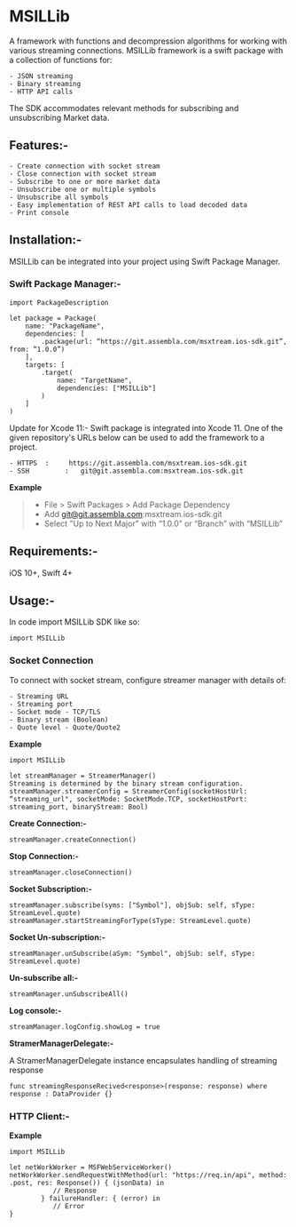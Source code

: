 # MSILLib

A framework with functions and decompression algorithms for working with various streaming connections. MSILLib framework is a swift package with a collection of functions for: 

    - JSON streaming
    - Binary streaming 
    - HTTP API calls

The SDK accommodates relevant methods for subscribing and unsubscribing Market data.


## Features:-

    - Create connection with socket stream
    - Close connection with socket stream
    - Subscribe to one or more market data
    - Unsubscribe one or multiple symbols
    - Unsubscribe all symbols
    - Easy implementation of REST API calls to load decoded data
    - Print console


## Installation:-

MSILLib can be integrated into your project using Swift Package Manager.

### Swift Package Manager:-

```
import PackageDescription

let package = Package(
    name: "PackageName",
    dependencies: [
        .package(url: “https://git.assembla.com/msxtream.ios-sdk.git”, from: “1.0.0”)
    ],
    targets: [
        .target(
            name: "TargetName",
            dependencies: ["MSILLib"]
        )
    ]
)
```

Update for Xcode 11:- Swift package is integrated into Xcode 11. One of the given repository's URLs below can be used to add the framework to a project.

    - HTTPS  :     https://git.assembla.com/msxtream.ios-sdk.git
    - SSH         :   git@git.assembla.com:msxtream.ios-sdk.git


**Example**

>    - File > Swift Packages > Add Package Dependency
>    - Add git@git.assembla.com:msxtream.ios-sdk.git
>    - Select "Up to Next Major" with “1.0.0” or “Branch” with “MSILLib”


## Requirements:-

iOS 10+, Swift 4+


## Usage:-

In code import MSILLib SDK like so: 

```
import MSILLib
```

### Socket Connection

To connect with socket stream, configure streamer manager with details of: 

    - Streaming URL
    - Streaming port
    - Socket mode - TCP/TLS
    - Binary stream (Boolean)
    - Quote level - Quote/Quote2

**Example**
```
import MSILLib

let streamManager = StreamerManager()
Streaming is determined by the binary stream configuration.
streamManager.streamerConfig = StreamerConfig(socketHostUrl: “streaming_url", socketMode: SocketMode.TCP, socketHostPort: streaming_port, binaryStream: Bool)
```

**Create Connection:-**
```
streamManager.createConnection()
```

**Stop Connection:-**
```
streamManager.closeConnection()
```

**Socket Subscription:-**
```
streamManager.subscribe(syms: ["Symbol"], objSub: self, sType: StreamLevel.quote)
streamManager.startStreamingForType(sType: StreamLevel.quote)
```

**Socket Un-subscription:-**
```
streamManager.unSubscribe(aSym: "Symbol", objSub: self, sType: StreamLevel.quote)
```

**Un-subscribe all:-**
```
streamManager.unSubscribeAll()
```

**Log console:-**
```
streamManager.logConfig.showLog = true
```


**StramerManagerDelegate:-**

A StramerManagerDelegate instance encapsulates handling of streaming response
```
func streamingResponseRecived<response>(response: response) where response : DataProvider {}
```

### HTTP Client:-

**Example**
```
import MSILLib

let netWorkWorker = MSFWebServiceWorker()
netWorkWorker.sendRequestWithMethod(url: "https://req.in/api", method: .post, res: Response()) { (jsonData) in
           // Response
        } failureHandler: { (error) in
           // Error
}
```
